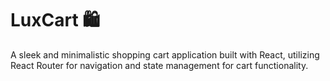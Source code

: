 # LuxCart 🛍️
A sleek and minimalistic shopping cart application built with React, utilizing React Router for navigation and state management for cart functionality.
